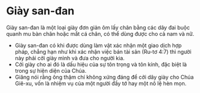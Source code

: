 # Giày san-đan

Giày san-đan là một loại giày đơn giản ôm lấy chân bằng các dây đai buộc quanh mu bàn chân hoặc mắt cá chân, có thể dùng được cho cả nam và nữ.
- Giày san-đan có khi được dùng làm vật xác nhận một giao dịch hợp pháp, chẳng hạn như khi xác nhận việc bán tài sản (Ru-tơ 4:7) thì người này phải cởi giày mình và đưa cho người kia. 
- Cởi giày cho ai đó là dấu hiệu của sự tôn trọng và tôn kính, đặc biệt là trong sự hiện diện của Chúa. 
- Giăng nói rằng ông thậm chí không xứng đáng để cởi dây giày cho Chúa Giê-xu, vốn là nhiệm vụ của một người đầy tớ hay một nô lệ hèn mọn.

